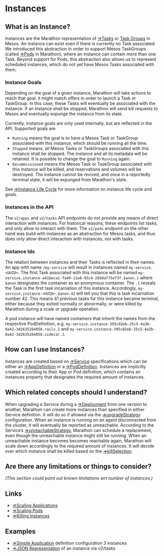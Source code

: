 # Instances

## What is an Instance?
Instances are the Marathon representation of [⇒Tasks](tasks.md) or [Task Groups](task-groups.md) in Mesos. An instance can exist even if there is currently no Task associated. We introduced this abstraction in order to support Mesos TaskGroups (called [⇒Pods](pods.md) in Marathon), where an instance can contain more than one Task. Beyond support for Pods, this abstraction also allows us to represent scheduled instances, which do not yet have Mesos Tasks associated with them. 

### Instance Goals
Depending on the goal of a given instance, Marathon will take actions to reach that goal: it might match offers in order to launch a Task or TaskGroup. In this case, these Tasks will eventually be associated with the instance. If an instance shall be stopped, Marathon will send kill requests to Mesos and eventually expunge the instance from its state.

Currently, instance goals are only used internally, but are reflected in the API. Supported goals are
* `Running` means the goal is to have a Mesos Task or TaskGroup associated with this instance, which should be running all the time.
* `Stopped` means, all Mesos Tasks or TaskGroups associated with this instance shall be stopped. The instance and all its metadata will be retained. It is possible to change the goal to `Running` again.
* `Decommissioned` means the Mesos Task or TaskGroup associated with this instance will be killed, and reservations and volumes will be destroyed. The instance cannot be revived, and once in a reportedly terminal state, it will be expunged from Marathon's state.

See [⇒Instance Life Cycle](instance-lifecycle.md) for more information on instance life cycle and goals.

### Instances in the API
The `v2/apps` and `v2/tasks` API endpoints do not provide any means of direct interaction with instances. For historical reasons, these endpoints list tasks, and only allow to interact with them. The `v2/pods` endpoint on the other hand was build with instances as an abstraction for Mesos tasks, and thus does only allow direct interaction with instances, not with tasks.

### Instance Ids
The relation between instances and their Tasks is reflected in their names. An app with name `/my-service` will result in instances named `my-service.<UUID>`. The first Task associated with this instance will be named `my-service.instance-a41beca1-fa49-11e8-93c4-269daf75ef3f.$anon.1` where `$anon` designates the container as an anonymous container. The `.1` reveals the Task is the first task incarnation of this instance. Accordingly, `my-service.instance-<UUID>.$anon.42` will tell you that this is task incarnation number 42. This means 41 previous tasks for this instance became terminal, either because they exited normally or abnormally, or were killed by Marathon during a scale or upgrade operation.

A pod instance will have named containers that inherit the names from the respective PodDefinition, e.g. `my-service.instance-395c02eb-25c5-4a3b-8a42-3d2635264058.rails.1` and `my-service.instance-395c02eb-25c5-4a3b-8a42-3d2635264058.sidecar.1`.

## How can I use Instances?
Instances are created based on [⇒Service](services.md) specifications which can be either an [⇒AppDefinition](applications.md) or a [⇒PodDefinition](pods.md). Instances are implicitly created according to their App or Pod definition, which contains an instances property that designates the required amount of instances.

## Which related concepts should I understand?
When upgrading a Service during a [⇒Deployment](deployments.md) from one version to another, Marathon can create more instances than specified in either Service definition. It will do so if allowed via the [⇒upgradeStrategy](upgrade-strategy.md) configuration.
When an instance is running on an agent disconnected from the cluster, it will eventually be reported as unreachable. According to the Service’s [⇒unreachableStrategy](unreachable-strategy.md), Marathon can schedule a replacement, even though the unreachable instance might still be running. When an unreachable instance becomes becomes reachable again, Marathon will scale down accordingly to the required amount of instances. It will decide over which instance shall be killed based on the [⇒killSelection](kill-selection.md).

## Are there any limitations or things to consider?
_(This section could point out known limitations wrt number of instances.)_

## Links
* [⇒Scaling Applications](../tutorials/apps-scaling.md)
* [⇒Scaling Pods](../tutorials/pods-scaling.md)
* [⇒Killing Instances](../tutorials/instance-operations.md#delete-instances)

## Examples
* [⇒Simple Application](examples/app-simple.json) definition configuration 3 instances
* [⇒JSON Representation](examples/app-representation.json) of an instance via v2/tasks
